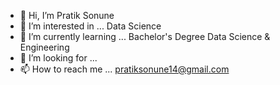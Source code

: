 - 👋 Hi, I’m Pratik Sonune
- 👀 I’m interested in ... Data Science
- 🌱 I’m currently learning ... Bachelor's Degree Data Science & Engineering
- 💞️ I’m looking for ...  
- 📫 How to reach me ... pratiksonune14@gmail.com

<!---
pratiksonune/pratiksonune is a ✨ special ✨ repository because its `README.md` (this file) appears on your GitHub profile.
You can click the Preview link to take a look at your changes.
--->
